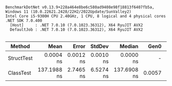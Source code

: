 ```

BenchmarkDotNet v0.13.9+228a464e8be6c580ad9408e98f18813f6407fb5a, Windows 11 (10.0.22621.2428/22H2/2022Update/SunValley2)
Intel Core i5-9300H CPU 2.40GHz, 1 CPU, 8 logical and 4 physical cores
.NET SDK 7.0.400
  [Host]     : .NET 7.0.10 (7.0.1023.36312), X64 RyuJIT AVX2
  DefaultJob : .NET 7.0.10 (7.0.1023.36312), X64 RyuJIT AVX2


```
| Method     | Mean        | Error     | StdDev    | Median      | Gen0   | Gen1   | Gen2   | Allocated |
|----------- |------------:|----------:|----------:|------------:|-------:|-------:|-------:|----------:|
| StructTest |   0.0004 ns | 0.0012 ns | 0.0010 ns |   0.0000 ns |      - |      - |      - |         - |
| ClassTest  | 137.1988 ns | 2.7465 ns | 6.5274 ns | 137.6908 ns | 0.0057 | 0.0052 | 0.0002 |      24 B |
